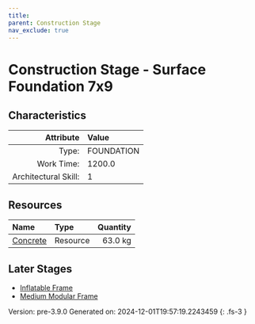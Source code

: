 ```yaml
---
title: 
parent: Construction Stage
nav_exclude: true
---
```

# Construction Stage - Surface Foundation 7x9


## Characteristics

| Attribute      | Value |
|--------:|:------|
|Type:|FOUNDATION|
|Work Time:|1200.0|
|Architectural Skill:|1|

## Resources

| Name | Type | Quantity |
|:-----|:-----|-----:|
|[Concrete](../resource/concrete.html)|Resource|63.0 kg|

## Later Stages
- [Inflatable Frame](../construction/inflatable-frame.html)
- [Medium Modular Frame](../construction/medium-modular-frame.html)


Version: pre-3.9.0 Generated on: 2024-12-01T19:57:19.2243459
{: .fs-3 }
